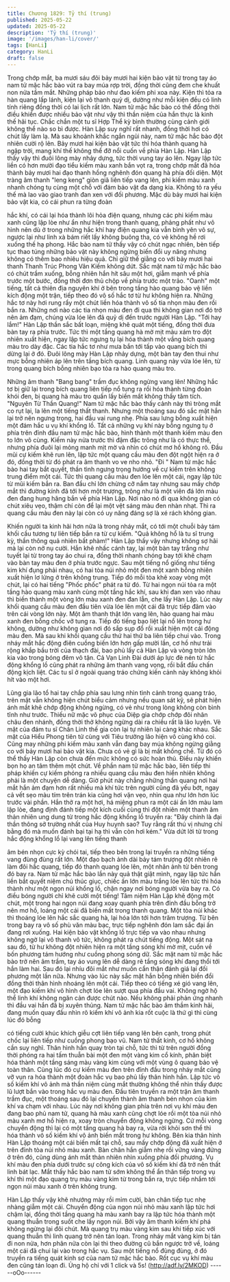 ```yaml
---
title: Chương 1829: Tỷ thí (trung)
published: 2025-05-22
updated: 2025-05-22
description: 'Tỷ thí (trung)'
image: '/images/han-li/cover/'
tags: [HanLi]
category: HanLi
draft: false
---
```


Trong chớp mắt, ba mươi sáu đôi bảy mươi hai kiện bảo vật từ
trong tay áo nam tử mặc hắc bào vút ra bay múa rợp trời, đồng
thời cũng đem che khuất non nửa tầm mắt.
Những pháp bảo như đao kiếm phi xoa này. Kiện thì tỏa ra hàn
quang lấp lánh, kiện lại vô thanh quỷ dị, dường như mỗi kiện đều
có linh tính riêng đồng thời có lai lịch rất lớn.
Nam tử mặc hắc bào có thể đồng thời điều khiển được nhiều bảo
vật như vậy thì thần niệm của hắn thực là kinh thế hãi tục. Chắc
chắn một tu sĩ Hợp Thể kỳ bình thường cùng cảnh giới không thể
nào so bì được.
Hàn Lập suy nghĩ rất nhanh, đồng thời hơi có chút lấy làm lạ.
Mà sau khoảnh khắc ngắn ngủi này, nam tử mặc hắc bào đột
nhiên cười rộ lên. Bảy mươi hai kiện bảo vật tức thì hóa thành
quang hà ngập trời, mang khí thế không thể đỡ nổi cuốn về phía
Hàn Lập.
Hàn Lập thấy vậy thì đuôi lông mày nhảy dựng, tức thời vung tay
áo lên.
Ngay lập tức liền có hơn mười đạo tiểu kiếm màu xanh bắn vọt
ra, trong chớp mắt đã hóa thành bảy mươi hai đạo thanh hồng
nghênh đón quang hà phía đối diện.
Một tràng âm thanh "leng keng" giòn giã liên tiếp vang lên, phi
kiếm màu xanh nhanh chóng tụ cùng một chỗ với đám bảo vật đa
dạng kia. Không tỏ ra yếu thế mà lao vào giao tranh đan xen với
đối phương.
Mặc dù bảy mươi hai kiện bảo vật kia, có cái phun ra từng đoàn

hắc khí, có cái lại hóa thành lôi hỏa điện quang, nhưng các phi
kiếm màu xanh cũng lập lòe như ẩn như hiện trong thanh quang,
phảng phất như vô hình nên dù ở trong những hắc khí hay điện
quang kia vẫn bình yên vô sự, ngược lại như linh xà bám riết lấy
không buông tha, có vẻ không hề rơi xuống thế hạ phong.
Hắc bào nam tử thấy vậy có chút ngạc nhiên, bèn tiếp tục thao
túng những bảo vật này không ngừng biến đổi uy năng nhưng
không có thêm bao nhiêu hiệu quả. Chỉ giữ thế giằng co với bảy
mươi hai thanh Thanh Trúc Phong Vân Kiếm không dứt.
Sắc mặt nam tử mặc hắc bào có chút trầm xuống, bỗng nhiên hắn
hít sâu một hơi, giẫm mạnh về phía trước một bước, đồng thời
đơn thủ chộp về phía trước một trảo.
"Oanh" một tiếng, tất cả thiên địa nguyên khí ở bên trong tầng hào
quang bảo vệ liền kích động một trận, tiếp theo đó vô số hắc tơ từ
hư không hiện ra. Những hắc tơ này hơi rung rẩy một chút liền
hóa thành vô số tia nhọn màu đen rồi bắn ra.
Những nơi nào các tia nhọn màu đen đi qua thì không gian nơi đó
trở nên ảm đạm, chúng vừa lóe lên đã quỷ dị đến trước người
Hàn Lập.
"Tới hay lắm!"
Hàn Lập thần sắc bất loạn, miệng khẽ quát một tiếng, đồng thời
đưa bàn tay ra phía trước. Tức thì một tầng quang hà mờ mịt
màu xám tro đột nhiên xuất hiện, ngay lập tức ngưng tụ lại hóa
thành một vầng bích quang màu tro dày đặc.
Các tia hắc tơ như mưa bắn tới tấp vào quang bích thì dừng lại ở
đó.
Đuôi lông mày Hàn Lập nhảy dựng, một bàn tay đen thui như
mực bỗng nhiên áp lên trên tầng bích quang.
Linh quang này vừa lóe lên, từ trong quang bích bỗng nhiên bạo
tỏa ra hào quang màu tro.

Những âm thanh "Bang bang" trầm đục không ngừng vang lên!
Những hắc tơ bị giữ lại trong bích quang liên tiếp nổ tung ra rồi
hóa thành từng đoàn khói đen, bị quang hà màu tro quấn lấy biến
mất không thấy tăm tích.
"Nguyên Từ Thần Quang!" Nam tử mặc hắc bào thấy cảnh này thì
tròng mắt co rụt lại, la lên một tiếng thất thanh.
Nhưng một thoáng sau đó sắc mặt hắn lại trở nên ngưng trọng,
hai đầu vai rung nhẹ. Phía sau lưng bỗng xuất hiện một đám hắc
u vụ khí khổng lồ.
Tất cả những vụ khí này bỗng ngưng tụ ở phía trên đỉnh đầu nam
tử mặc hắc bào, hình thành một thanh kiếm màu đen to lớn vô
cùng.
Kiếm này nửa trước thì đậm đặc trông như là có thực thể, nhưng
phía đuôi lại mỏng manh mịt mờ và nhìn có chút mơ hồ không rõ.
Đầu mũi cự kiếm khẽ run lên, lập tức một quang cầu màu đen đột
ngột hiện ra ở đó, đồng thời từ đó phát ra âm thanh vo ve nho
nhỏ.
"Đi "
Nam tử mặc hắc bào hai tay bắt quyết, thần tình ngưng trọng
hướng về cự kiếm trên không trung điểm một cái.
Tức thì quang cầu màu đen lóe lên một cái, ngay lập tức từ mũi
kiếm bắn ra. Ban đầu chỉ lớn chừng cỡ nắm tay nhưng sau mấy
chớp mắt thì đường kính đã tới hơn một trượng, trông như là một
viên đá lớn màu đen đang hung hăng bắn về phía Hàn Lập.
Nơi nào nó đi qua không gian có chút xiêu vẹo, thậm chí còn để
lại một vệt sáng màu đen nhàn nhạt.
Thì ra quang cầu màu đen này lại còn có uy năng đáng sợ là xé
rách không gian.

Khiến người ta kinh hãi hơn nữa là trong nháy mắt, có tới một
chuỗi bảy tám khối cầu tương tự liên tiếp bắn ra từ cự kiếm.
"Quả không hổ là tu sĩ trung kỳ, thần thông quả nhiên bất phàm!"
Hàn Lập thấy vậy nhưng không sợ hãi mà lại còn nở nụ cười.
Hắn khẽ nhấc cánh tay, lại một bàn tay trắng như tuyết lại từ trong
tay áo chui ra, đồng thời nhanh chóng bay tới khẽ chạm vào bàn
tay màu đen ở phía trước ngực.
Sau một tiếng nổ giống như tiếng kim khí đụng phải nhau, có hai
tòa núi nhỏ một đen một xanh bỗng nhiên xuất hiện lơ lửng ở trên
không trung. Tiếp đó mỗi tòa khẽ xoay vòng một chút, lại có hai
tiếng "Phốc phốc" phát ra từ đó.
Từ hai ngọn núi tỏa ra một tầng hào quang màu xanh cùng một
tầng hắc khí, sau khi đan xen vào nhau thì biến thành một vòng
lớn màu xanh đen đan lẫn, che lấy Hàn Lập.
Lúc này khối quang cầu màu đen đầu tiên vừa lóe lên một cái đã
trực tiếp đâm vào trên cái vòng lớn này.
Một âm thanh thật lớn vang lên, hào quang hai màu xanh đen
bỗng chốc vỡ tung ra.
Tiếp đó tiếng bạo liệt lại nổ lên trong hư không, dường như không
gian nơi đó sắp sụp đổ rồi xuất hiện một cái động màu đen.
Mà sau khi khối quang cầu thứ hai thứ ba liên tiếp chui vào. Trong
nháy mắt hắc động điên cuồng biến lớn hơn gấp mười lần, cơ hồ
như trải rộng khắp bầu trời của thạch đài, bao phủ lấy cả Hàn Lập
và vòng tròn lớn kia vào trong bóng đêm vô tận.
Cả Vạn Linh Đài dưới áp lực đè nén từ hắc động khổng lồ cũng
phát ra những âm thanh vang vọng, rồi bắt đầu chấn động kịch
liệt.
Các tu sĩ ở ngoài quang tráo chứng kiến cảnh này không khỏi hít
vào một hơi.

Lũng gia lão tổ hai tay chắp phía sau lưng nhìn tình cảnh trong
quang tráo, trên mặt vẫn không hiện chút biểu cảm nhưng nếu
quan sát kỹ, sẽ phát hiện ánh mắt khẽ chớp động không ngừng,
có vẻ như trong lòng không còn bình tĩnh như trước.
Thiếu nữ mặc võ phục của Diệp gia chớp chớp đôi nhãn châu
đen nhánh, đồng thời thở không ngừng dài ra chiều rất là lão
luyện.
Vẻ mặt của đám tu sĩ Chân Linh thế gia còn lại tự nhiên lại càng
khác nhau.
Sắc mặt của Hiểu Phong tiên tử cùng với Tiêu trưởng lão hiện vô
cùng khó coi.
Cũng may những phi kiếm màu xanh vẫn đang bay múa không
ngừng giằng co với bảy mươi hai bảo vật kia. Chưa có vẻ gì là bị
mất khống chế. Từ đó có thể thấy Hàn Lập còn chưa đến mức
không có sức hoàn thủ. Điều này khiến bọn họ an tâm thêm một
chút.
Về phần nam tử mặc hắc bào, liên tiếp thi pháp khiến cự kiếm
phóng ra nhiều quang cầu màu đen hiển nhiên không phải là một
chuyện dễ dàng.
Giờ phút này chẳng những thần quang nơi hai mắt hắn ảm đạm
hơn rất nhiều mà khí tức trên người cũng đã yếu bớt, ngay cả vết
sẹo màu tím trên trán kia cũng hơi vặn vẹo, nhìn qua như lớn hơn
lúc trước vài phần.
Hắn thở ra một hơi, há miệng phun ra một cái ấn lớn màu lam lập
lòe, đang định đánh tiếp một kích cuối cùng thì đột nhiên một
thanh âm thản nhiên ung dung từ trong hắc động khổng lồ truyền
ra:
"Đây chính là đại thần thông sở trường nhất của Huy huynh sao?
Tuy rằng rất thú vị nhưng chỉ bằng đó mà muốn đánh bại tại hạ thì
vẫn còn hơi kém."
Vừa dứt lời từ trong hắc động khổng lồ lại vang lên tiếng thanh

âm bén nhọn cực kỳ chói tai, tiếp theo bên trong lại truyền ra
những tiếng vang đùng đùng rất lớn. Một đạo bạch ảnh dài bảy
tám trượng đột nhiên rẽ làm đôi hắc quang, tiếp đó thanh quang
lóe lên, một nhân ảnh từ bên trong đó bay ra.
Nam tử mặc hắc bào lần này quả thật giật mình, ngay lập tức hắn
liền bắt quyết niệm chú thúc giục, chiếc ấn lớn màu trắng lóe lên
tức thì hóa thành như một ngọn núi khổng lồ, chặn ngay nơi bóng
người vừa bay ra.
Có điều bóng người chỉ khẽ cười một tiếng!
Tâm niệm Hàn Lập khẽ động một chút, một trong hai ngọn núi
đang xoay quanh phía trên đỉnh đầu bỗng trở nên mơ hồ, loáng
một cái đã biến mất trong thanh quang.
Một tòa núi khác thì thoáng lóe lên hắc sắc quang hà, lại hóa lớn
tới hơn trăm trượng. Từ bên trong bay ra vô số phù văn màu bạc,
trực tiếp nghênh đón lam sắc đại ấn đang rơi xuống.
Hai kiện bảo vật khổng lồ trực tiếp va vào nhau nhưng không ngờ
lại vô thanh vô tức, không phát ra chút tiếng động.
Một sát na sau đó, từ hư không đột nhiên hiện ra một tầng sóng
khí mờ mịt, cuốn về bốn phương tám hướng như cuồng phong
sóng dữ.
Sắc mặt nam tử mặc hắc bào trở nên âm trầm, tay áo vung lên dễ
dàng rẽ tầng sóng khí đang thổi tới hắn làm hai. Sau đó lại nhíu
đôi mắt như muốn cẩn thận đánh giá lại đối phương một lần nữa.
Nhưng vào lúc này sắc mặt hắn bỗng nhiên biến đổi đồng thời
thân hình nhoáng lên một cái. Tiếp theo có tiếng xé gió vang lên,
một đạo kiếm khí vô hình chợt lóe lên sượt qua phía đầu vai.
Không ngờ hộ thể linh khí không ngăn cản được chút nào. Nếu
không phải phản ứng nhanh thì đầu vai hắn đã bị xuyên thủng.
Nam tử mặc hắc bào âm thầm kinh hãi, đang muốn quay đầu
nhìn rõ kiếm khí vô ảnh kia rốt cuộc là thứ gì thì cùng lúc đó bỗng

có tiếng cười khúc khích giễu cợt liên tiếp vang lên bên cạnh,
trong phút chốc lại liên tiếp như cuồng phong bạo vũ.
Nam tử thất kinh, cơ hồ không cần suy nghĩ. Thân hình hắn quay
tròn tại chỗ, tức thì từ trên người đồng thời phóng ra hai tấm
thuẫn bài một đen một vàng kim cổ kính, phân biệt hóa thành một
tầng sáng màu vàng kim cùng với một vùng ô quang bảo vệ toàn
thân.
Cùng lúc đó cự kiếm màu đen trên đỉnh đầu trong nháy mắt cũng
vỡ vụn ra hóa thành một đoàn hắc vụ bao phủ lấy thân hình hắn.
Lập tức vô số kiếm khí vô ảnh mà thần niệm cùng mắt thường
không thể nhìn thấy được lũ lượt bắn vào trong hắc vụ màu đen.
Đầu tiên truyền ra một trận âm thanh trầm đục, một thoáng sau đó
lại chuyển thành âm thanh bén nhọn của kim khí va chạm với
nhau.
Lúc này nơi không gian phía trên nơi vụ khí màu đen đang bao
phủ nam tử, quang hà màu xanh cũng chợt lóe rồi một tòa núi
nhỏ màu xanh mơ hồ hiện ra, xoay tròn chuyển động không
ngừng.
Cứ mỗi vòng chuyển động thì lại có một tầng quang hà bay ra,
vừa rời khỏi sơn thể thì hóa thành vô số kiếm khí vô ảnh biến mất
trong hư không.
Bên kia thân hình Hàn Lập thoáng một cái biến mất tại chỗ, sau
mấy chớp động đã xuất hiện ở trên đỉnh tòa núi nhỏ màu xanh.
Bàn chân hắn giẫm nhẹ rồi vững vàng đứng ở trên đó, cũng dùng
ánh mắt thản nhiên nhìn xuống phía đối phương.
Vụ khí màu đen phía dưới trước sự công kích của vô số kiếm khí
đã trở nên thất linh bát lạc.
Mắt thấy hắc bào nam tử sớm không thể ẩn thân tiếp trong vụ khí
thì một đạo quang trụ màu vàng kim từ trong bắn ra, trực tiếp
nhắm tới ngọn núi màu xanh ở trên không trung.

Hàn Lập thấy vậy khẽ nhướng mày rồi mỉm cười, bàn chân tiếp
tục nhẹ nhàng giẫm một cái.
Chuyển động của ngọn núi nhỏ màu xanh lập tức hơi chậm lại,
đồng thời tầng quang hà màu xanh bay ra lập tức hóa thành một
quang thuẫn trong suốt che lấy ngọn núi.
Bởi vậy âm thanh kiếm khí phá không ngừng lại đôi chút.
Mà quang trụ màu vàng kim sau khi tiếp xúc với quang thuẫn thì
linh quang trở nên tán loạn. Trong nháy mắt vàng kim bị tán đi
non nửa, hơn phân nửa còn lại thì theo đường cũ bắn ngược trở
về, loáng một cái đã chui lại vào trong hắc vụ.
Sau một tiếng nổ đùng đùng, ở đó truyền ra tiếng quát kinh sợ
của nam tử mặc hắc bào.
Rốt cục vụ khí màu đen cũng tán loạn đi.
Ủng hộ chỉ với 1 click và 5s! (http://adf.ly/2MKOD)
------oOo------
